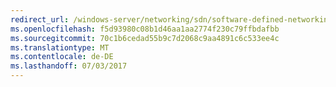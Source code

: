```yaml
---
redirect_url: /windows-server/networking/sdn/software-defined-networking
ms.openlocfilehash: f5d93980c08b1d46aa1aa2774f230c79ffbdafbb
ms.sourcegitcommit: 70c1b6cedad55b9c7d2068c9aa4891c6c533ee4c
ms.translationtype: MT
ms.contentlocale: de-DE
ms.lasthandoff: 07/03/2017
---
```

